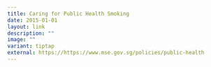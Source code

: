 ```yaml
---
title: Caring for Public Health Smoking
date: 2015-01-01
layout: link
description: ""
image: ""
variant: tiptap
external: https://https://www.mse.gov.sg/policies/public-health
---
```

